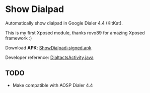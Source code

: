 Show Dialpad
============

Automatically show dialpad in Google Dialer 4.4 (KitKat).

This is my first Xposed module, thanks rovo89 for amazing Xposed framework :)

Download **APK**: [ShowDialpad-signed.apk](https://github.com/xjcook/ShowDialpad/raw/master/apk/ShowDialpad-signed.apk)

Developer reference: [DialtactsActivity.java](https://android.googlesource.com/platform/packages/apps/Dialer/+/kitkat-release/src/com/android/dialer/DialtactsActivity.java)

TODO
----
* Make compatible with AOSP Dialer 4.4
